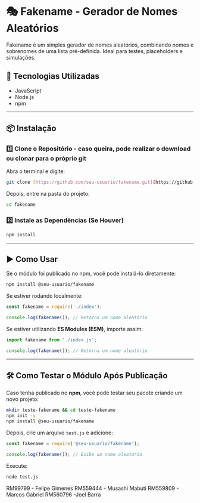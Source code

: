 # 🎭 Fakename - Gerador de Nomes Aleatórios  

Fakename é um simples gerador de nomes aleatórios, combinando nomes e sobrenomes de uma lista pré-definida. Ideal para testes, placeholders e simulações.  

## 🚀 Tecnologias Utilizadas  
- JavaScript  
- Node.js  
- npm  

---

## 📦 Instalação  

### 1️⃣ **Clone o Repositório**  - caso queira, pode realizar o download ou clonar para o próprio git
Abra o terminal e digite:  
```sh
git clone [https://github.com/seu-usuario/fakename.git](https://github.com/Gimenessz/fakename.git)
```
Depois, entre na pasta do projeto:  
```sh
cd fakename
```

### 2️⃣ **Instale as Dependências (Se Houver)**  
```sh
npm install
```

---

## ▶️ Como Usar  

Se o módulo foi publicado no npm, você pode instalá-lo diretamente:  
```sh
npm install @seu-usuario/fakename
```

Se estiver rodando localmente:  
```js
const fakename = require('./index'); 

console.log(fakename()); // Retorna um nome aleatório
```

Se estiver utilizando **ES Modules (ESM)**, importe assim:  
```js
import fakename from './index.js';

console.log(fakename()); // Retorna um nome aleatório
```

---

## 🛠 Como Testar o Módulo Após Publicação  

Caso tenha publicado no **npm**, você pode testar seu pacote criando um novo projeto:  

```sh
mkdir teste-fakename && cd teste-fakename
npm init -y
npm install @seu-usuario/fakename
```

Depois, crie um arquivo `test.js` e adicione:  

```js
const fakename = require('@seu-usuario/fakename');

console.log(fakename()); // Exibe um nome aleatório
```

Execute:  
```sh
node test.js
```

RM99799 - Felipe Gimenes 
RM559444 - Musashi Mabuti
RM559809 - Marcos Gabriel
RM560796 -Joel Barra
